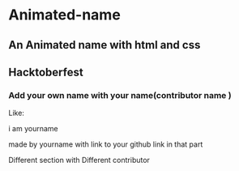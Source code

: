 # Animated-name

## An Animated name with html and css

##  Hacktoberfest
###  Add your own name with your name(contributor name )
Like:

i am yourname 

made by yourname with link to your github link in that part

Different section with Different contributor
